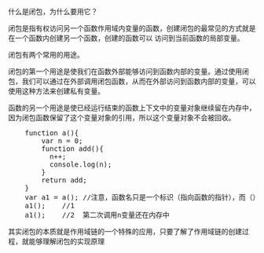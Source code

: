 什么是闭包，为什么要用它？

闭包是指有权访问另一个函数作用域内变量的函数，创建闭包的最常见的方式就是在一个函数内创建另一个函数，创建的函数可以
访问到当前函数的局部变量。

闭包有两个常用的用途。

  闭包的第一个用途是使我们在函数外部能够访问到函数内部的变量。通过使用闭包，我们可以通过在外部调用闭包函数，从而在外部访问到函数内部的变量，可以使用这种方法来创建私有变量。

  函数的另一个用途是使已经运行结束的函数上下文中的变量对象继续留在内存中，因为闭包函数保留了这个变量对象的引用，所以这个变量对象不会被回收。
  <pre>
    function a(){
        var n = 0;
        function add(){
          n++;
          console.log(n);
        }
        return add;
    }
    var a1 = a(); //注意，函数名只是一个标识（指向函数的指针），而（）才是执行函数；
    a1();    //1
    a1();    //2  第二次调用n变量还在内存中
</pre>

其实闭包的本质就是作用域链的一个特殊的应用，只要了解了作用域链的创建过程，就能够理解闭包的实现原理

